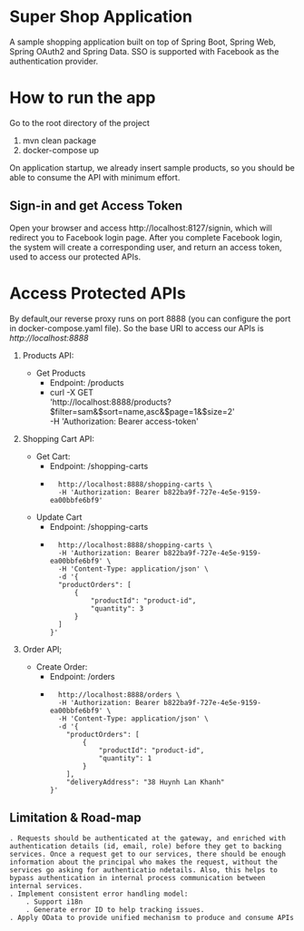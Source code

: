 # Super Shop Application
A sample shopping application built on top of Spring Boot, Spring Web, Spring OAuth2 and Spring Data. SSO is supported with Facebook as the authentication provider.

# How to run the app
Go to the root directory of the project
1. mvn clean package
2. docker-compose up

On application startup, we already insert sample products, so you should be able to consume the API with minimum effort.

## Sign-in and get Access Token
Open your browser and access http://localhost:8127/signin, which will redirect you to Facebook login page. After you complete Facebook login, the system will create a corresponding user, and return an access token, used to access our protected APIs.

# Access Protected APIs
By default,our reverse proxy runs on port 8888 (you can configure the port in docker-compose.yaml file). So the base URI to access our APIs is _http://localhost:8888_

1. Products API:
    * Get Products
        * Endpoint: /products
        * curl -X GET \
        'http://localhost:8888/products?$filter=sam&$sort=name,asc&$page=1&$size=2' \
        -H 'Authorization: Bearer access-token'

2. Shopping Cart API:
    * Get Cart:
        * Endpoint: /shopping-carts
        * ```curl -X GET \
            http://localhost:8888/shopping-carts \
            -H 'Authorization: Bearer b822ba9f-727e-4e5e-9159-ea00bbfe6bf9'
    * Update Cart
        * Endpoint: /shopping-carts
        * ```curl -X PUT \
            http://localhost:8888/shopping-carts \
            -H 'Authorization: Bearer b822ba9f-727e-4e5e-9159-ea00bbfe6bf9' \
            -H 'Content-Type: application/json' \
            -d '{
          	"productOrders": [
          		{
          			"productId": "product-id",
          			"quantity": 3
          		}
          	]
          }'
          
3. Order API;
    * Create Order:
        * Endpoint: /orders
        * ```curl -X POST \
            http://localhost:8888/orders \
            -H 'Authorization: Bearer b822ba9f-727e-4e5e-9159-ea00bbfe6bf9' \
            -H 'Content-Type: application/json' \
            -d '{
              "productOrders": [
                  {
                      "productId": "product-id",
                      "quantity": 1
                  }
              ],
              "deliveryAddress": "38 Huynh Lan Khanh"
          }'

## Limitation & Road-map
	. Requests should be authenticated at the gateway, and enriched with authentication details (id, email, role) before they get to backing services. Once a request get to our services, there should be enough information about the principal who makes the request, without the services go asking for authenticatio ndetails. Also, this helps to bypass authentication in internal process communication between internal services.
	. Implement consistent error handling model:
		. Support i18n
		. Generate error ID to help tracking issues.
	. Apply OData to provide unified mechanism to produce and consume APIs